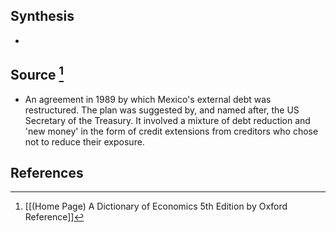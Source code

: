 ## Synthesis
- 
## Source [^1]
- An agreement in 1989 by which Mexico's external debt was restructured. The plan was suggested by, and named after, the US Secretary of the Treasury. It involved a mixture of debt reduction and 'new money' in the form of credit extensions from creditors who chose not to reduce their exposure.
## References

[^1]: [[(Home Page) A Dictionary of Economics 5th Edition by Oxford Reference]]